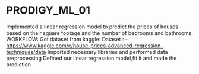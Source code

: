# PRODIGY_ML_01

Implemented a linear regression model to predict the prices of houses based on their square footage and the number of bedrooms and bathrooms.
WORKFLOW: 
Got dataset from kaggle: Dataset : - https://www.kaggle.com/c/house-prices-advanced-regression-techniques/data
Imported necessary libraries and performed data preprocessing
Defined our linear regression model,fit it and made the prediction
